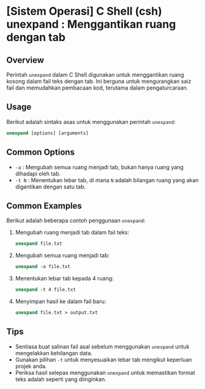 # [Sistem Operasi] C Shell (csh) unexpand <Mengubah ruang menjadi tab>: Menggantikan ruang dengan tab

## Overview
Perintah `unexpand` dalam C Shell digunakan untuk menggantikan ruang kosong dalam fail teks dengan tab. Ini berguna untuk mengurangkan saiz fail dan memudahkan pembacaan kod, terutama dalam pengaturcaraan.

## Usage
Berikut adalah sintaks asas untuk menggunakan perintah `unexpand`:

```csh
unexpand [options] [arguments]
```

## Common Options
- `-a` : Mengubah semua ruang menjadi tab, bukan hanya ruang yang dihadapi oleh tab.
- `-t N` : Menentukan lebar tab, di mana `N` adalah bilangan ruang yang akan digantikan dengan satu tab.

## Common Examples
Berikut adalah beberapa contoh penggunaan `unexpand`:

1. Mengubah ruang menjadi tab dalam fail teks:
   ```csh
   unexpand file.txt
   ```

2. Mengubah semua ruang menjadi tab:
   ```csh
   unexpand -a file.txt
   ```

3. Menentukan lebar tab kepada 4 ruang:
   ```csh
   unexpand -t 4 file.txt
   ```

4. Menyimpan hasil ke dalam fail baru:
   ```csh
   unexpand file.txt > output.txt
   ```

## Tips
- Sentiasa buat salinan fail asal sebelum menggunakan `unexpand` untuk mengelakkan kehilangan data.
- Gunakan pilihan `-t` untuk menyesuaikan lebar tab mengikut keperluan projek anda.
- Periksa hasil selepas menggunakan `unexpand` untuk memastikan format teks adalah seperti yang diinginkan.